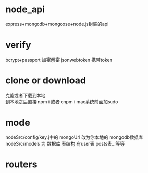 # node_api
express+mongodb+mongoose+node.js封装的api
# verify
bcrypt+passport 加密解密
jsonwebtoken 携带token

# clone or download
克隆或者下载到本地  
到本地之后直接 npm i 或者 cnpm i                 mac系统前面加sudo



# mode

nodeSrc/config/key.j中的 mongoUrl   改为你本地的 mongodb数据库
nodeSrc/models 为 数据库 表结构  有user表 posts表...等等 


# routers


